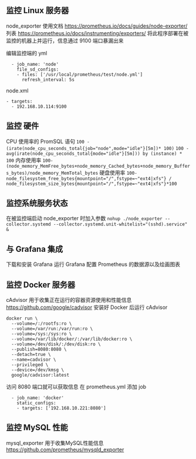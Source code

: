 ## 监控 Linux 服务器
node_exporter
    使用文档 https://prometheus.io/docs/guides/node-exporter/
    列表 https://prometheus.io/docs/instrumenting/exporters/
将此程序部署在被监控的机器上并运行，信息通过 9100 端口暴漏出来

编辑监控端的 yml
```
  - job_name: 'node'
    file_sd_configs:
    - files: ['/usr/local/prometheus/test/node.yml']
      refresh_interval: 5s
```
node.xml
```
- targets:
  - 192.168.10.114:9100
```
## 监控 硬件
CPU 使用率的 PromSQL 语句
`100 - (irate(node_cpu_seconds_total{job="node",mode="idle"}[5m])* 100)`
`100 - avg(irate(node_cpu_seconds_total{mode="idle"}[5m])) by (instance) * 100`
内存使用率
`100-(node_memory_MemFree_bytes+node_memory_Cached_bytes+node_memory_Buffers_bytes)/node_memory_MemTotal_bytes`
硬盘使用率
`100-node_filesystem_free_bytes{mountpoint="/",fstype=~"ext4|xfs"} / node_filesystem_size_bytes{mountpoint="/",fstype=~"ext4|xfs"}*100`

## 监控系统服务状态
在被监控端启动 node_exporter 时加入参数
`nohup ./node_exporter --collector.systemd --collector.systemd.unit-whitelist="(sshd).service" &`

## 与 Grafana 集成
下载和安装 Grafana
运行 Grafana
配置 Prometheus 的数据源以及绘画图表

## 监控 Docker 服务器
cAdvisor    用于收集正在运行的容器资源使用和性能信息
https://github.com/google/cadvisor
安装好 Docker 后运行 cAdvisor
```
docker run \
  --volume=/:/rootfs:ro \
  --volume=/var/run:/var/run:ro \
  --volume=/sys:/sys:ro \
  --volume=/var/lib/docker/:/var/lib/docker:ro \
  --volume=/dev/disk/:/dev/disk:ro \
  --publish=8080:8080 \
  --detach=true \
  --name=cadvisor \
  --privileged \
  --device=/dev/kmsg \
  google/cadvisor:latest
```
访问 8080 端口就可以获取信息
在 prometheus.yml 添加 job
```
  - job_name: 'docker'
    static_configs:
    - targets: ['192.168.10.221:8080']
```

## 监控 MySQL 性能
mysql_exporter  用于收集MySQL性能信息
https://github.com/prometheus/mysqld_exporter
